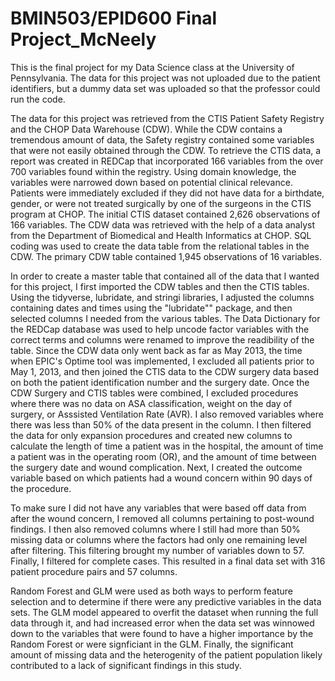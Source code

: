 # BMIN503/EPID600 Final Project_McNeely

This is the final project for my Data Science class at the University of Pennsylvania.  The data for this project was not uploaded due to the patient identifiers, but a dummy data set was uploaded so that the professor could run the code.  

The data for this project was retrieved from the CTIS Patient Safety Registry and the CHOP Data Warehouse (CDW). While the CDW contains a tremendous amount of data, the Safety registry contained some variables that were not easily obtained through the CDW. To retrieve the CTIS data, a report was created in REDCap that incorporated 166 variables from the over 700 variables found within the registry.  Using domain knowledge, the variables were narrowed down based on potential clinical relevance.  Patients were immediately excluded if they did not have data for a birthdate, gender, or were not treated surgically by one of the surgeons in the CTIS program at CHOP. The initial CTIS dataset contained 2,626 observations of 166 variables.  The CDW data was retrieved with the help of a data analyst from the Department of Biomedical and Health Informatics at CHOP. SQL coding was used to create the data table from the relational tables in the CDW.  The primary CDW table contained 1,945 observations of 16 variables.  

In order to create a master table that contained all of the data that I wanted for this project, I first imported the CDW tables and then the CTIS tables.  Using the tidyverse, lubridate, and stringi libraries, I adjusted the columns containing dates and times using the "lubridate"" package, and then selected columns I needed from the various tables.  The Data Dictionary for the REDCap database was used to help uncode factor variables with the correct terms and columns were renamed to improve the readibility of the table.  Since the CDW data only went back as far as May 2013, the time when EPIC's Optime tool was implemented, I excluded all patients prior to May 1, 2013, and then joined the CTIS data to the CDW surgery data based on both the patient identification number and the surgery date.  Once the CDW Surgery and CTIS tables were combined, I excluded procedures where there was no data on ASA classification, weight on the day of surgery, or Asssisted Ventilation Rate (AVR).  I also removed variables where there was less than 50% of the data present in the column.  I then filtered the data for only expansion procedures and created new columns to calculate the length of time a patient was in the hospital, the amount of time a patient was in the operating room (OR), and the amount of time between the surgery date and wound complication.  Next, I created the outcome variable based on which patients had a wound concern within 90 days of the procedure.  

To make sure I did not have any variables that were based off data from after the wound concern, I removed all columns pertaining to post-wound findings.  I then also removed columns where I still had more than 50% missing data or columns where the factors had only one remaining level after filtering.  This filtering brought my number of variables down to 57. Finally, I filtered for complete cases.  This resulted in a final data set with 316 patient procedure pairs and 57 columns. 

Random Forest and GLM were used as both ways to perform feature selection and to determine if there were any predictive variables in the data sets.  The GLM model appeared to overfit the dataset when running the full data through it, and had increased error when the data set was winnowed down to the variables that were found to have a higher importance by the Random Forest or were signficiant in the GLM.  Finally, the significant amount of missing data and the heterogenity of the patient population likely contributed to a lack of significant findings in this study.